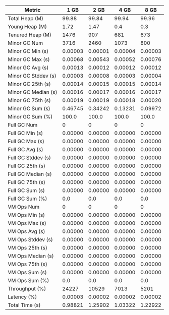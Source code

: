 | Metric | 1 GB | 2 GB | 4 GB | 8 GB |
|------|----|----|----|----|
| Total Heap (M) | 99.88 | 99.84 | 99.94 | 99.96 |
| Young Heap (M) | 1.72 | 1.47 | 0.4 | 0.3 |
| Tenured Heap (M) | 1476 | 907 | 681 | 673 |
| Minor GC Num | 3716 | 2460 | 1073 | 800 |
| Minor GC Min (s) | 0.00003 | 0.00001 | 0.00004 | 0.00003 |
| Minor GC Max (s) | 0.00068 | 0.00543 | 0.00052 | 0.00076 |
| Minor GC Avg (s) | 0.00013 | 0.00012 | 0.00012 | 0.00012 |
| Minor GC Stddev (s) | 0.00003 | 0.00008 | 0.00003 | 0.00004 |
| Minor GC 25th (s) | 0.00014 | 0.00015 | 0.00015 | 0.00014 |
| Minor GC Median (s) | 0.00016 | 0.00017 | 0.00016 | 0.00017 |
| Minor GC 75th (s) | 0.00019 | 0.00019 | 0.00018 | 0.00020 |
| Minor GC Sum (s) | 0.46745 | 0.34242 | 0.13231 | 0.09972 |
| Minor GC Sum (%) | 100.0 | 100.0 | 100.0 | 100.0 |
| Full GC Num | 0 | 0 | 0 | 0 |
| Full GC Min (s) | 0.00000 | 0.00000 | 0.00000 | 0.00000 |
| Full GC Max (s) | 0.00000 | 0.00000 | 0.00000 | 0.00000 |
| Full GC Avg (s) | 0.00000 | 0.00000 | 0.00000 | 0.00000 |
| Full GC Stddev (s) | 0.00000 | 0.00000 | 0.00000 | 0.00000 |
| Full GC 25th (s) | 0.00000 | 0.00000 | 0.00000 | 0.00000 |
| Full GC Median (s) | 0.00000 | 0.00000 | 0.00000 | 0.00000 |
| Full GC 75th (s) | 0.00000 | 0.00000 | 0.00000 | 0.00000 |
| Full GC Sum (s) | 0.00000 | 0.00000 | 0.00000 | 0.00000 |
| Full GC Sum (%) | 0.0 | 0.0 | 0.0 | 0.0 |
| VM Ops Num | 0 | 0 | 0 | 0 |
| VM Ops Min (s) | 0.00000 | 0.00000 | 0.00000 | 0.00000 |
| VM Ops Max (s) | 0.00000 | 0.00000 | 0.00000 | 0.00000 |
| VM Ops Avg (s) | 0.00000 | 0.00000 | 0.00000 | 0.00000 |
| VM Ops Stddev (s) | 0.00000 | 0.00000 | 0.00000 | 0.00000 |
| VM Ops 25th (s) | 0.00000 | 0.00000 | 0.00000 | 0.00000 |
| VM Ops Median (s) | 0.00000 | 0.00000 | 0.00000 | 0.00000 |
| VM Ops 75th (s) | 0.00000 | 0.00000 | 0.00000 | 0.00000 |
| VM Ops Sum (s) | 0.00000 | 0.00000 | 0.00000 | 0.00000 |
| VM Ops Sum (%) | 0.0 | 0.0 | 0.0 | 0.0 |
| Throughput (%) | 24227 | 10529 | 7013 | 5201 |
| Latency (%) | 0.00003 | 0.00002 | 0.00002 | 0.00002 |
| Total Time (s) | 0.98821 | 1.25902 | 1.03322 | 1.22922 |
